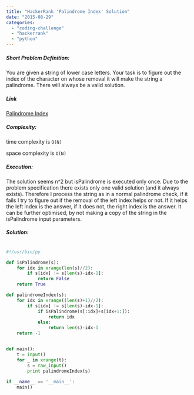 ```yaml
---
title: "HackerRank 'Palindrome Index' Solution"
date: "2015-08-29"
categories: 
  - "coding-challenge"
  - "hackerrank"
  - "python"
---
```


##### Short Problem Definition:

You are given a string of lower case letters. Your task is to figure out the index of the character on whose removal it will make the string a palindrome. There will always be a valid solution.

##### Link

[Palindrome Index](https://www.hackerrank.com/challenges/palindrome-index)

##### Complexity:

time complexity is `O(N)`

space complexity is `O(N)`

##### Execution:

The solution seems n^2 but isPalindrome is executed only once. Due to the problem specification there exists only one valid solution (and it always exists). Therefore I process the string as in a normal palindrome check, if it fails I try to figure out if the removal of the left index helps or not. If it helps the left index is the answer, if it does not, the right index is the answer. It can be further optimised, by not making a copy of the string in the isPalindrome input parameters.

##### Solution:

```python

#!/usr/bin/py

def isPalindrome(s):
    for idx in xrange(len(s)//2):
        if s[idx] != s[len(s)-idx-1]:
            return False
    return True

def palindromeIndex(s):
    for idx in xrange((len(s)+1)//2):
        if s[idx] != s[len(s)-idx-1]:
            if isPalindrome(s[:idx]+s[idx+1:]):
                return idx
            else:
                return len(s)-idx-1
    return -1


def main():
    t = input()
    for _ in xrange(t):
        s = raw_input()
        print palindromeIndex(s)
    
if __name__ == '__main__':
    main()
```
